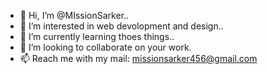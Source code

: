 - 👋 Hi, I’m @MIssionSarker..
- 👀 I’m interested in web devolopment and design..
- 🌱 I’m currently learning thoes things..
- 💞️ I’m looking to collaborate on your work.
- 📫 Reach me with my mail: missionsarker456@gmail.com

<!---
MIssionSarker/MIssionSarker is a ✨ special ✨ repository because its `README.md` (this file) appears on your GitHub profile.
You can click the Preview link to take a look at your changes.
--->
